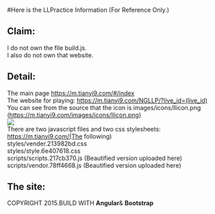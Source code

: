 #Here is the LLPractice Information (For Reference Only.)

Claim:
-
I do not own the file build.js.<br>
I also do not own that website.

Detail:
-
The main page https://m.tianyi9.com/#/index<br>
The website for playing: https://m.tianyi9.com/NGLLP/?live_id=(live_id)<br>
You can see from the source that the icon is images/icons/llicon.png (https://m.tianyi9.com/images/icons/llicon.png)<br>
<img src="https://m.tianyi9.com/images/icons/llicon.png"><br>
There are two javascript files and two css stylesheets:<br>
https://m.tianyi9.com/(The following)<br>
styles/vender.213982bd.css<br>
styles/style.6e407618.css<br>
scripts/scripts.217cb370.js (Beautified version uploaded here)<br>
scripts/vendor.78ff4668.js (Beautified version uploaded here)<br>

The site:
-
COPYRIGHT 2015.BUILD WITH <b>Angular</b>& <b>Bootstrap
